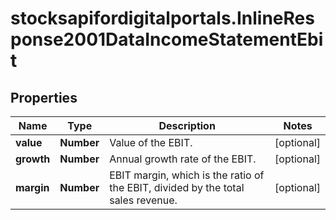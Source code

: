# stocksapifordigitalportals.InlineResponse2001DataIncomeStatementEbit

## Properties

Name | Type | Description | Notes
------------ | ------------- | ------------- | -------------
**value** | **Number** | Value of the EBIT. | [optional] 
**growth** | **Number** | Annual growth rate of the EBIT. | [optional] 
**margin** | **Number** | EBIT margin, which is the ratio of the EBIT, divided by the total sales revenue. | [optional] 


